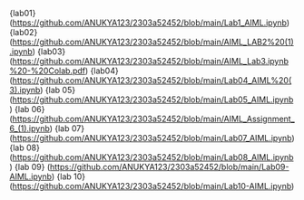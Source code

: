 {lab01} (https://github.com/ANUKYA123/2303a52452/blob/main/Lab1_AIML.ipynb)
{lab02} (https://github.com/ANUKYA123/2303a52452/blob/main/AIML_LAB2%20(1).ipynb)
{lab03} (https://github.com/ANUKYA123/2303a52452/blob/main/AIML_Lab3.ipynb%20-%20Colab.pdf)
{lab04}  (https://github.com/ANUKYA123/2303a52452/blob/main/Lab04_AIML%20(3).ipynb)
{lab 05} (https://github.com/ANUKYA123/2303a52452/blob/main/Lab05_AIML.ipynb)
{lab 06}  (https://github.com/ANUKYA123/2303a52452/blob/main/AIML_Assignment_6_(1).ipynb)
{lab 07}   (https://github.com/ANUKYA123/2303a52452/blob/main/Lab07_AIML.ipynb)
{lab 08}   (https://github.com/ANUKYA123/2303a52452/blob/main/Lab08_AIML.ipynb)
{lab 09}   (https://github.com/ANUKYA123/2303a52452/blob/main/Lab09-AIML.ipynb)
{lab 10}   (https://github.com/ANUKYA123/2303a52452/blob/main/Lab10-AIML.ipynb)
